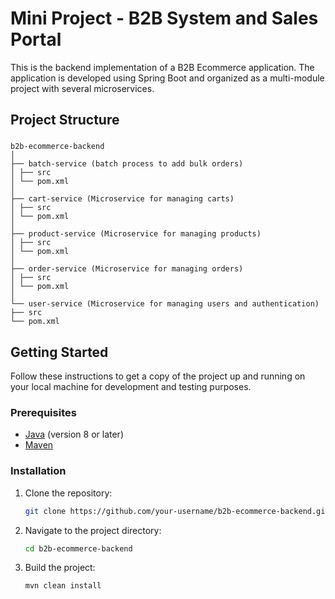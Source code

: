 # Mini Project - B2B System and Sales Portal

This is the backend implementation of a B2B Ecommerce application. The application is developed using Spring Boot and
organized as a multi-module project with several microservices.

## Project Structure

###

    b2b-ecommerce-backend
    │
    ├── batch-service (batch process to add bulk orders)
    │ ├── src
    │ └── pom.xml
    │
    ├── cart-service (Microservice for managing carts)
    │ ├── src
    │ └── pom.xml
    │
    ├── product-service (Microservice for managing products)
    │ ├── src
    │ └── pom.xml
    │
    ├── order-service (Microservice for managing orders)
    │ ├── src
    │ └── pom.xml
    │
    └── user-service (Microservice for managing users and authentication)
    ├── src
    └── pom.xml

###

## Getting Started

Follow these instructions to get a copy of the project up and running on your local machine for development and testing
purposes.

### Prerequisites

- [Java](https://www.oracle.com/java/technologies/javase-downloads.html) (version 8 or later)
- [Maven](https://maven.apache.org/download.cgi)

### Installation

1. Clone the repository:

   ```bash
   git clone https://github.com/your-username/b2b-ecommerce-backend.git
    ```

2. Navigate to the project directory:

   ```bash
   cd b2b-ecommerce-backend
   ``` 

3. Build the project:

   ```bash
   mvn clean install
   ```

